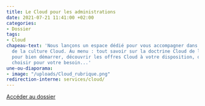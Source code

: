 ```yaml
---
title: Le Cloud pour les administrations
date: 2021-07-21 11:41:00 +02:00
categories:
- Dossier
tags:
- Cloud
chapeau-text: 'Nous lançons un espace dédié pour vous accompagner dans l''adoption
  de la culture Cloud. Au menu : tout savoir sur la doctrine Cloud de l''État, 5 étapes
  pour bien démarrer, découvrir les offres Cloud à votre disposition, quelle offre
  choisir pour votre besoin...'
une-ou-diaporama:
- image: "/uploads/Cloud_rubrique.png"
redirection-interne: services/cloud/
---
```


<div class="lien-important"><p><a href="/services/cloud/">Accéder au dossier</a></p></div>